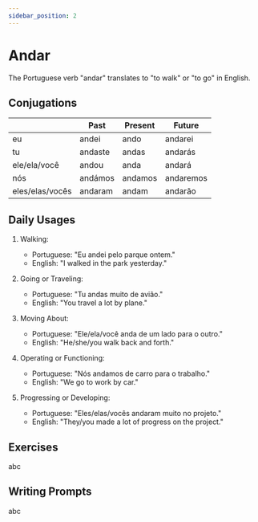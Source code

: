 ```yaml
---
sidebar_position: 2
---
```


# Andar

The Portuguese verb "andar" translates to "to walk" or "to go" in English.

## Conjugations

|                 | Past    | Present | Future    |
| --------------- | ------- | ------- | --------- |
| eu              | andei   | ando    | andarei   |
| tu              | andaste | andas   | andarás   |
| ele/ela/você    | andou   | anda    | andará    |
| nós             | andámos | andamos | andaremos |
| eles/elas/vocês | andaram | andam   | andarão   |

## Daily Usages

1. Walking:

   - Portuguese: "Eu andei pelo parque ontem."
   - English: "I walked in the park yesterday."

2. Going or Traveling:

   - Portuguese: "Tu andas muito de avião."
   - English: "You travel a lot by plane."

3. Moving About:

   - Portuguese: "Ele/ela/você anda de um lado para o outro."
   - English: "He/she/you walk back and forth."

4. Operating or Functioning:

   - Portuguese: "Nós andamos de carro para o trabalho."
   - English: "We go to work by car."

5. Progressing or Developing:

   - Portuguese: "Eles/elas/vocês andaram muito no projeto."
   - English: "They/you made a lot of progress on the project."

## Exercises

abc

## Writing Prompts

abc
